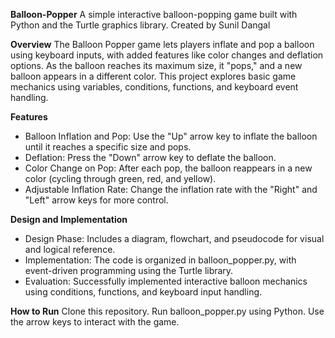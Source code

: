 **Balloon-Popper**
A simple interactive balloon-popping game built with Python and the Turtle graphics library. Created by Sunil Dangal

**Overview**
The Balloon Popper game lets players inflate and pop a balloon using keyboard inputs, with added features like color changes and deflation options. As the balloon reaches its maximum size, it "pops," and a new balloon appears in a different color. This project explores basic game mechanics using variables, conditions, functions, and keyboard event handling.

**Features**
- Balloon Inflation and Pop: Use the "Up" arrow key to inflate the balloon until it reaches a specific size and pops.
- Deflation: Press the "Down" arrow key to deflate the balloon.
- Color Change on Pop: After each pop, the balloon reappears in a new color (cycling through green, red, and yellow).
- Adjustable Inflation Rate: Change the inflation rate with the "Right" and "Left" arrow keys for more control.
  
**Design and Implementation**
- Design Phase: Includes a diagram, flowchart, and pseudocode for visual and logical reference.
- Implementation: The code is organized in balloon_popper.py, with event-driven programming using the Turtle library.
- Evaluation: Successfully implemented interactive balloon mechanics using conditions, functions, and keyboard input handling.
  
**How to Run**
Clone this repository.
Run balloon_popper.py using Python.
Use the arrow keys to interact with the game.
